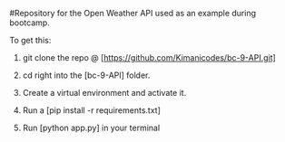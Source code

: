 #Repository for the Open Weather API used as an example during bootcamp.

To get this:

1. git clone the repo @ [https://github.com/Kimanicodes/bc-9-API.git]

2. cd right into the [bc-9-API] folder.

3. Create a virtual environment and activate it.

4. Run a [pip install -r requirements.txt]

5. Run [python app.py] in your terminal



